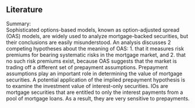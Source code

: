 #  <br>
## Literature <br>

Summary: <br>
Sophisticated options-based models, known as option-adjusted spread (OAS) models, are widely used to analyze mortgage-backed securities, but their conclusions are easily misunderstood. An analysis discusses 2 competing hypotheses about the meaning of OAS: 1. that it measures risk premiums for bearing systematic risks in the mortgage market, and 2. that no such risk premiums exist, because OAS suggests that the market is trading off a different set of prepayment assumptions. Prepayment assumptions play an important role in determining the value of mortgage securities. A potential application of the implied prepayment hypothesis is to examine the investment value of interest-only securities. IOs are mortgage securities that are entitled to only the interest payments from a pool of mortgage loans. As a result, they are very sensitive to prepayments.

